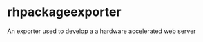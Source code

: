 rhpackageexporter
=================

An exporter used to develop a a hardware accelerated web server
